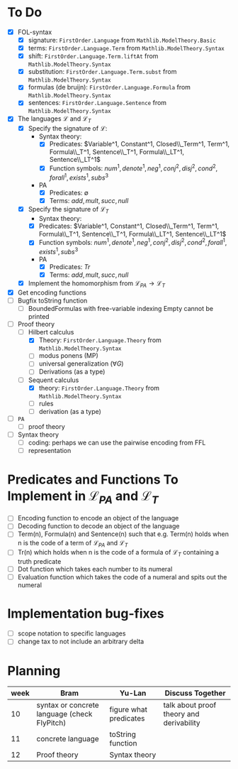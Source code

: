 # To Do
- [x] FOL-syntax
  - [X] signature: `FirstOrder.Language` from `Mathlib.ModelTheory.Basic`
  - [X] terms: `FirstOrder.Language.Term` from `Mathlib.ModelTheory.Syntax`
  - [X] shift: `FirstOrder.Language.Term.liftAt` from `Mathlib.ModelTheory.Syntax`
  - [X] substitution: `FirstOrder.Language.Term.subst` from `Mathlib.ModelTheory.Syntax`
  - [X] formulas (de bruijn): `FirstOrder.Language.Formula` from `Mathlib.ModelTheory.Syntax`
  - [X] sentences: `FirstOrder.Language.Sentence` from `Mathlib.ModelTheory.Syntax`
- [X] The languages $\mathcal{L}$ and $\mathcal{L}_T$
  - [X] Specify the signature of $\mathcal{L}$:
    - Syntax theory:   
      - [X] Predicates: $Variable^1, Constant^1, Closed\\_Term^1, Term^1, Formula\\_T^1, Sentence\\_T^1, Formula\\_LT^1, Sentence\\_LT^1$
      - [X] Function symbols: $num^1, denote^1, neg^1, conj^2, disj^2, cond^2, forall^1, exists^1, subs^3$
    - PA
      - [x] Predicates: $\emptyset$
      - [X] Terms: $add,mult,succ,null$ 
  - [X] Specify the signature of $\mathcal{L}_T$
      - Syntax theory:   
      - [X] Predicates: $Variable^1, Constant^1, Closed\\_Term^1, Term^1, Formula\\_T^1, Sentence\\_T^1, Formula\\_LT^1, Sentence\\_LT^1$
      - [X] Function symbols: $num^1, denote^1, neg^1, conj^2, disj^2, cond^2, forall^1, exists^1, subs^3$
    - PA
      - [x] Predicates: $Tr$
      - [X] Terms: $add,mult,succ,null$ 
  - [X] Implement the homomorphism from $\mathcal{L}_{PA}\to \mathcal{L}_T$
- [X] Get encoding functions
- [ ] Bugfix toString function
  - [ ] BoundedFormulas with free-variable indexing Empty cannot be printed
- [ ] Proof theory
  - [ ] Hilbert calculus
    - [X] Theory: `FirstOrder.Language.Theory` from `Mathlib.ModelTheory.Syntax`
    - [ ] modus ponens (MP)
    - [ ] universal generalization ($\forall G$)
    - [ ] Derivations (as a type)
  - [ ] Sequent calculus
    - [X] theory: `FirstOrder.Language.Theory` from `Mathlib.ModelTheory.Syntax`
    - [ ] rules
    - [ ] derivation (as a type)
- [ ] $\texttt{PA}$
  - [ ] proof theory
- [ ] Syntax theory
  - [ ] coding: perhaps we can use the pairwise encoding from FFL
  - [ ] representation
     
# Predicates and Functions To Implement in $\mathcal{L}_{PA}$ and $\mathcal{L}_T$
- [ ] Encoding function to encode an object of the language
- [ ] Decoding function to decode an object of the language
- [ ] Term(n), Formula(n) and Sentence(n) such that e.g. Term(n) holds when n is the code of a term of $\mathcal{L}_{PA}$ and $\mathcal{L}_T$
- [ ] Tr(n) which holds when n is the code of a formula of $\mathcal{L}_{T}$ containing a truth predicate 
- [ ] Dot function which takes each number to its numeral
- [ ] Evaluation function which takes the code of a numeral and spits out the numeral

# Implementation bug-fixes
- [ ] scope notation to specific languages
- [ ] change tax to not include an arbitrary delta
     
# Planning
| week | Bram | Yu-Lan | Discuss Together |
|---|---|---|---|
| 10 | syntax or concrete  language (check FlyPitch) | figure what predicates | talk about proof theory and derivability |
| 11 | concrete language  | toString function |  |
| 12 | Proof theory | Syntax theory |  |
